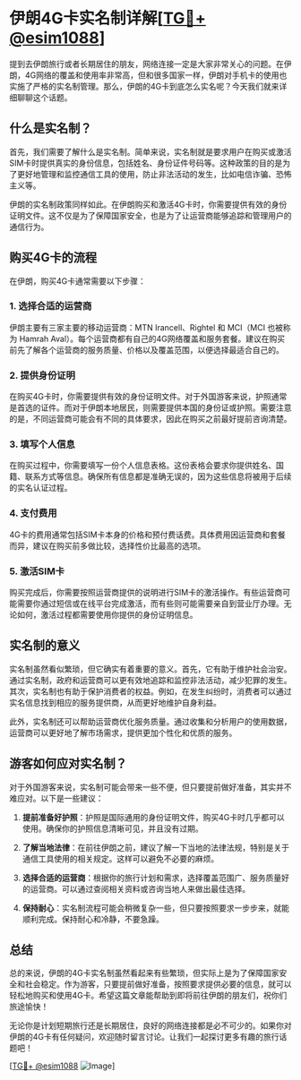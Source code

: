# 伊朗4G卡实名制详解[[TG💪+ @esim1088](https://t.me/s/esim1088)]

提到去伊朗旅行或者长期居住的朋友，网络连接一定是大家非常关心的问题。在伊朗，4G网络的覆盖和使用率非常高，但和很多国家一样，伊朗对手机卡的使用也实施了严格的实名制管理。那么，伊朗的4G卡到底怎么实名呢？今天我们就来详细聊聊这个话题。

## 什么是实名制？

首先，我们需要了解什么是实名制。简单来说，实名制就是要求用户在购买或激活SIM卡时提供真实的身份信息，包括姓名、身份证件号码等。这种政策的目的是为了更好地管理和监控通信工具的使用，防止非法活动的发生，比如电信诈骗、恐怖主义等。

伊朗的实名制政策同样如此。在伊朗购买和激活4G卡时，你需要提供有效的身份证明文件。这不仅是为了保障国家安全，也是为了让运营商能够追踪和管理用户的通信行为。

## 购买4G卡的流程

在伊朗，购买4G卡通常需要以下步骤：

### 1. 选择合适的运营商

伊朗主要有三家主要的移动运营商：MTN Irancell、Rightel 和 MCI（MCI 也被称为 Hamrah Aval）。每个运营商都有自己的4G网络覆盖和服务套餐。建议在购买前先了解各个运营商的服务质量、价格以及覆盖范围，以便选择最适合自己的。

### 2. 提供身份证明

在购买4G卡时，你需要提供有效的身份证明文件。对于外国游客来说，护照通常是首选的证件。而对于伊朗本地居民，则需要提供本国的身份证或护照。需要注意的是，不同运营商可能会有不同的具体要求，因此在购买之前最好提前咨询清楚。

### 3. 填写个人信息

在购买过程中，你需要填写一份个人信息表格。这份表格会要求你提供姓名、国籍、联系方式等信息。确保所有信息都是准确无误的，因为这些信息将被用于后续的实名认证过程。

### 4. 支付费用

4G卡的费用通常包括SIM卡本身的价格和预付费话费。具体费用因运营商和套餐而异，建议在购买前多做比较，选择性价比最高的选项。

### 5. 激活SIM卡

购买完成后，你需要按照运营商提供的说明进行SIM卡的激活操作。有些运营商可能需要你通过短信或在线平台完成激活，而有些则可能需要亲自到营业厅办理。无论如何，激活过程都需要使用你提供的身份证明信息。

## 实名制的意义

实名制虽然看似繁琐，但它确实有着重要的意义。首先，它有助于维护社会治安。通过实名制，政府和运营商可以更有效地追踪和监控非法活动，减少犯罪的发生。其次，实名制也有助于保护消费者的权益。例如，在发生纠纷时，消费者可以通过实名信息找到相应的服务提供商，从而更好地维护自身利益。

此外，实名制还可以帮助运营商优化服务质量。通过收集和分析用户的使用数据，运营商可以更好地了解市场需求，提供更加个性化和优质的服务。

## 游客如何应对实名制？

对于外国游客来说，实名制可能会带来一些不便，但只要提前做好准备，其实并不难应对。以下是一些建议：

1. **提前准备好护照**：护照是国际通用的身份证明文件，购买4G卡时几乎都可以使用。确保你的护照信息清晰可见，并且没有过期。

2. **了解当地法律**：在前往伊朗之前，建议了解一下当地的法律法规，特别是关于通信工具使用的相关规定。这样可以避免不必要的麻烦。

3. **选择合适的运营商**：根据你的旅行计划和需求，选择覆盖范围广、服务质量好的运营商。可以通过查阅相关资料或咨询当地人来做出最佳选择。

4. **保持耐心**：实名制流程可能会稍微复杂一些，但只要按照要求一步步来，就能顺利完成。保持耐心和冷静，不要急躁。

## 总结

总的来说，伊朗的4G卡实名制虽然看起来有些繁琐，但实际上是为了保障国家安全和社会稳定。作为游客，只要提前做好准备，按照要求提供必要的信息，就可以轻松地购买和使用4G卡。希望这篇文章能帮助到即将前往伊朗的朋友们，祝你们旅途愉快！

无论你是计划短期旅行还是长期居住，良好的网络连接都是必不可少的。如果你对伊朗的4G卡有任何疑问，欢迎随时留言讨论。让我们一起探讨更多有趣的旅行话题吧！

[[TG💪+ @esim1088](https://t.me/s/esim1088) ![Image](https://i.postimg.cc/4NQfJmqS/Snipaste-2025-05-13-00-14-12.png)]